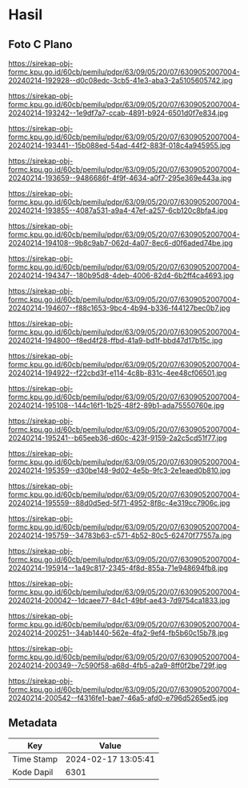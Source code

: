 # Hasil

## Foto C Plano

https://sirekap-obj-formc.kpu.go.id/60cb/pemilu/pdpr/63/09/05/20/07/6309052007004-20240214-192928--d0c08edc-3cb5-41e3-aba3-2a5105605742.jpg

https://sirekap-obj-formc.kpu.go.id/60cb/pemilu/pdpr/63/09/05/20/07/6309052007004-20240214-193242--1e9df7a7-ccab-4891-b924-6501d0f7e834.jpg

https://sirekap-obj-formc.kpu.go.id/60cb/pemilu/pdpr/63/09/05/20/07/6309052007004-20240214-193441--15b088ed-54ad-44f2-883f-018c4a945955.jpg

https://sirekap-obj-formc.kpu.go.id/60cb/pemilu/pdpr/63/09/05/20/07/6309052007004-20240214-193659--9486686f-4f9f-4634-a0f7-295e369e443a.jpg

https://sirekap-obj-formc.kpu.go.id/60cb/pemilu/pdpr/63/09/05/20/07/6309052007004-20240214-193855--4087a531-a9a4-47ef-a257-6cb120c8bfa4.jpg

https://sirekap-obj-formc.kpu.go.id/60cb/pemilu/pdpr/63/09/05/20/07/6309052007004-20240214-194108--9b8c9ab7-062d-4a07-8ec6-d0f6aded74be.jpg

https://sirekap-obj-formc.kpu.go.id/60cb/pemilu/pdpr/63/09/05/20/07/6309052007004-20240214-194347--180b95d8-4deb-4006-82d4-6b2ff4ca4693.jpg

https://sirekap-obj-formc.kpu.go.id/60cb/pemilu/pdpr/63/09/05/20/07/6309052007004-20240214-194607--f88c1653-9bc4-4b94-b336-f44127bec0b7.jpg

https://sirekap-obj-formc.kpu.go.id/60cb/pemilu/pdpr/63/09/05/20/07/6309052007004-20240214-194800--f8ed4f28-ffbd-41a9-bd1f-bbd47d17b15c.jpg

https://sirekap-obj-formc.kpu.go.id/60cb/pemilu/pdpr/63/09/05/20/07/6309052007004-20240214-194922--f22cbd3f-e114-4c8b-831c-4ee48cf06501.jpg

https://sirekap-obj-formc.kpu.go.id/60cb/pemilu/pdpr/63/09/05/20/07/6309052007004-20240214-195108--144c16f1-1b25-48f2-89b1-ada75550760e.jpg

https://sirekap-obj-formc.kpu.go.id/60cb/pemilu/pdpr/63/09/05/20/07/6309052007004-20240214-195241--b65eeb36-d60c-423f-9159-2a2c5cd51f77.jpg

https://sirekap-obj-formc.kpu.go.id/60cb/pemilu/pdpr/63/09/05/20/07/6309052007004-20240214-195359--d30be148-9d02-4e5b-9fc3-2e1eaed0b810.jpg

https://sirekap-obj-formc.kpu.go.id/60cb/pemilu/pdpr/63/09/05/20/07/6309052007004-20240214-195559--88d0d5ed-5f71-4952-8f8c-4e319cc7906c.jpg

https://sirekap-obj-formc.kpu.go.id/60cb/pemilu/pdpr/63/09/05/20/07/6309052007004-20240214-195759--34783b63-c571-4b52-80c5-62470f77557a.jpg

https://sirekap-obj-formc.kpu.go.id/60cb/pemilu/pdpr/63/09/05/20/07/6309052007004-20240214-195914--1a49c817-2345-4f8d-855a-71e948694fb8.jpg

https://sirekap-obj-formc.kpu.go.id/60cb/pemilu/pdpr/63/09/05/20/07/6309052007004-20240214-200042--1dcaee77-84c1-49bf-ae43-7d9754ca1833.jpg

https://sirekap-obj-formc.kpu.go.id/60cb/pemilu/pdpr/63/09/05/20/07/6309052007004-20240214-200251--34ab1440-562e-4fa2-9ef4-fb5b60c15b78.jpg

https://sirekap-obj-formc.kpu.go.id/60cb/pemilu/pdpr/63/09/05/20/07/6309052007004-20240214-200349--7c590f58-a68d-4fb5-a2a9-8ff0f2be729f.jpg

https://sirekap-obj-formc.kpu.go.id/60cb/pemilu/pdpr/63/09/05/20/07/6309052007004-20240214-200542--f4316fe1-bae7-46a5-afd0-e796d5265ed5.jpg


## Metadata

| Key        | Value               |
| ---------- | ------------------- |
| Time Stamp | 2024-02-17 13:05:41 |
| Kode Dapil | 6301                |



